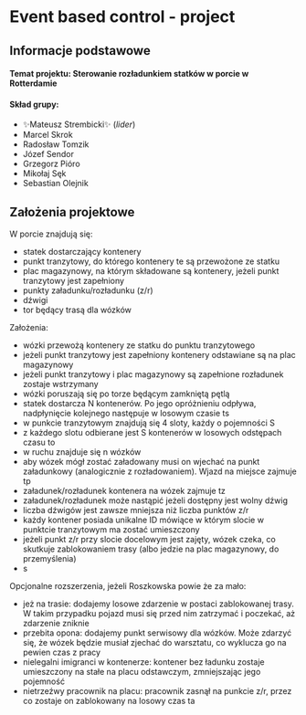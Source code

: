 # Event based control - project

## Informacje podstawowe
#### Temat projektu: Sterowanie rozładunkiem statków w porcie w Rotterdamie

#### Skład grupy:

- ✨Mateusz Strembicki✨ (_lider_)
- Marcel Skrok
- Radosław Tomzik
- Józef Sendor
- Grzegorz Pióro
- Mikołaj Sęk
- Sebastian Olejnik

## Założenia projektowe

W porcie znajdują się:
- statek dostarczający kontenery
- punkt tranzytowy, do którego kontenery te są przewożone ze statku
- plac magazynowy, na którym składowane są kontenery, jeżeli punkt tranzytowy jest zapełniony
- punkty załadunku/rozładunku (z/r)
- dźwigi 
- tor będący trasą dla wózków

Założenia:
- wózki przewożą kontenery ze statku do punktu tranzytowego  
- jeżeli punkt tranzytowy jest zapełniony kontenery odstawiane są na plac magazynowy
- jeżeli punkt tranzytowy i plac magazynowy są zapełnione rozładunek zostaje wstrzymany
- wózki poruszają się po torze będącym zamkniętą pętlą
- statek dostarcza N kontenerów. Po jego opróżnieniu odpływa, nadpłynięcie kolejnego następuje w losowym czasie ts
- w punkcie tranzytowym znajdują się 4 sloty, każdy o pojemności S
- z każdego slotu odbierane jest S kontenerów w losowych odstępach czasu to
- w ruchu znajduje się n wózków
- aby wózek mógł zostać załadowany musi on wjechać na punkt załadunkowy (analogicznie z rozładowaniem). Wjazd na miejsce zajmuje tp
- załadunek/rozładunek kontenera na wózek zajmuje tz
- załadunek/rozładunek może nastąpić jeżeli dostępny jest wolny dźwig
- liczba dźwigów jest zawsze mniejsza niż liczba punktów z/r
- każdy kontener posiada unikalne ID mówiące w którym slocie w punktcie tranzytowym ma zostać umieszczony
- jeżeli punkt z/r przy slocie docelowym jest zajęty, wózek czeka, co skutkuje zablokowaniem trasy (albo jedzie na plac magazynowy, do przemyślenia)
- s

Opcjonalne rozszerzenia, jeżeli Roszkowska powie że za mało:
- jeż na trasie: dodajemy losowe zdarzenie w postaci zablokowanej trasy. W takim przypadku pojazd musi się przed nim zatrzymać i poczekać, aż zdarzenie zniknie
- przebita opona: dodajemy punkt serwisowy dla wózków. Może zdarzyć się, że wózek będzie musiał zjechać do warsztatu, co wyklucza go na pewien czas z pracy
- nielegalni imigranci w kontenerze: kontener bez ładunku zostaje umieszczony na stałe na placu odstawczym, zmniejszając jego pojemność
- nietrzeźwy pracownik na placu: pracownik zasnął na punkcie z/r, przez co zostaje on zablokowany na losowy czas ta
